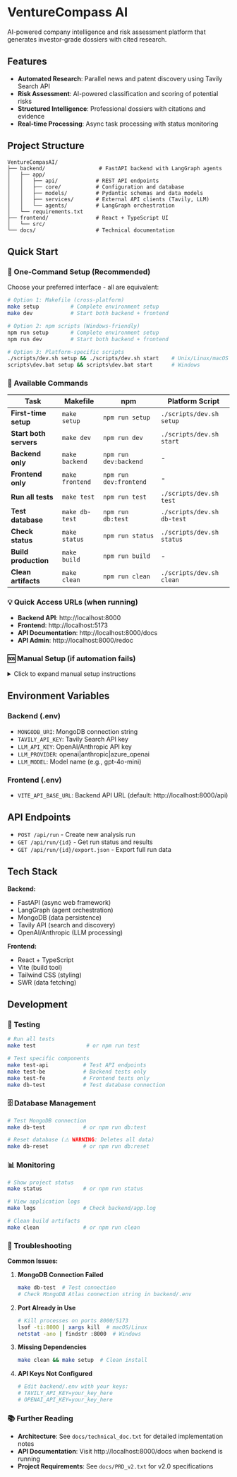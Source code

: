 # VentureCompass AI

AI-powered company intelligence and risk assessment platform that generates investor-grade dossiers with cited research.

## Features

- **Automated Research**: Parallel news and patent discovery using Tavily Search API
- **Risk Assessment**: AI-powered classification and scoring of potential risks
- **Structured Intelligence**: Professional dossiers with citations and evidence
- **Real-time Processing**: Async task processing with status monitoring

## Project Structure

```
VentureCompasAI/
├── backend/                 # FastAPI backend with LangGraph agents
│   ├── app/
│   │   ├── api/            # REST API endpoints
│   │   ├── core/           # Configuration and database
│   │   ├── models/         # Pydantic schemas and data models
│   │   ├── services/       # External API clients (Tavily, LLM)
│   │   └── agents/         # LangGraph orchestration
│   └── requirements.txt
├── frontend/               # React + TypeScript UI
│   └── src/
└── docs/                   # Technical documentation
```

## Quick Start

### 🚀 One-Command Setup (Recommended)

Choose your preferred interface - all are equivalent:

```bash
# Option 1: Makefile (cross-platform)
make setup          # Complete environment setup
make dev            # Start both backend + frontend

# Option 2: npm scripts (Windows-friendly)
npm run setup       # Complete environment setup  
npm run dev         # Start both backend + frontend

# Option 3: Platform-specific scripts
./scripts/dev.sh setup && ./scripts/dev.sh start    # Unix/Linux/macOS
scripts\dev.bat setup && scripts\dev.bat start      # Windows
```

### 🔧 Available Commands

| Task | Makefile | npm | Platform Script |
|------|----------|-----|----------------|
| **First-time setup** | `make setup` | `npm run setup` | `./scripts/dev.sh setup` |
| **Start both servers** | `make dev` | `npm run dev` | `./scripts/dev.sh start` |
| **Backend only** | `make backend` | `npm run dev:backend` | - |
| **Frontend only** | `make frontend` | `npm run dev:frontend` | - |
| **Run all tests** | `make test` | `npm run test` | `./scripts/dev.sh test` |
| **Test database** | `make db-test` | `npm run db:test` | `./scripts/dev.sh db-test` |
| **Check status** | `make status` | `npm run status` | `./scripts/dev.sh status` |
| **Build production** | `make build` | `npm run build` | - |
| **Clean artifacts** | `make clean` | `npm run clean` | `./scripts/dev.sh clean` |

### 💡 Quick Access URLs (when running)

- **Backend API**: http://localhost:8000
- **Frontend**: http://localhost:5173  
- **API Documentation**: http://localhost:8000/docs
- **API Admin**: http://localhost:8000/redoc

### 🆘 Manual Setup (if automation fails)

<details>
<summary>Click to expand manual setup instructions</summary>

#### Backend Setup

1. Navigate to backend directory:
   ```bash
   cd backend
   ```

2. Create virtual environment:
   ```bash
   python -m venv .venv
   source .venv/bin/activate  # On Windows: .venv\Scripts\activate
   ```

3. Install dependencies:
   ```bash
   pip install -r requirements.txt
   ```

4. Configure environment:
   ```bash
   cp .env.example .env
   # Edit .env with your API keys and database URI
   ```

5. Start the server:
   ```bash
   uvicorn app.main:app --reload --host 0.0.0.0 --port 8000
   ```

#### Frontend Setup

1. Navigate to frontend directory:
   ```bash
   cd frontend
   ```

2. Install dependencies:
   ```bash
   npm install
   ```

3. Configure environment:
   ```bash
   cp .env.example .env
   ```

4. Start development server:
   ```bash
   npm run dev
   ```

</details>

## Environment Variables

### Backend (.env)
- `MONGODB_URI`: MongoDB connection string
- `TAVILY_API_KEY`: Tavily Search API key
- `LLM_API_KEY`: OpenAI/Anthropic API key
- `LLM_PROVIDER`: openai|anthropic|azure_openai
- `LLM_MODEL`: Model name (e.g., gpt-4o-mini)

### Frontend (.env)
- `VITE_API_BASE_URL`: Backend API URL (default: http://localhost:8000/api)

## API Endpoints

- `POST /api/run` - Create new analysis run
- `GET /api/run/{id}` - Get run status and results
- `GET /api/run/{id}/export.json` - Export full run data

## Tech Stack

**Backend:**
- FastAPI (async web framework)
- LangGraph (agent orchestration)
- MongoDB (data persistence)
- Tavily API (search and discovery)
- OpenAI/Anthropic (LLM processing)

**Frontend:**
- React + TypeScript
- Vite (build tool)
- Tailwind CSS (styling)
- SWR (data fetching)

## Development

### 🧪 Testing

```bash
# Run all tests
make test                # or npm run test

# Test specific components
make test-api           # Test API endpoints
make test-be            # Backend tests only
make test-fe            # Frontend tests only  
make db-test            # Test database connection
```

### 🗄️ Database Management

```bash
# Test MongoDB connection
make db-test            # or npm run db:test

# Reset database (⚠️ WARNING: Deletes all data)
make db-reset           # or npm run db:reset
```

### 📊 Monitoring

```bash
# Show project status
make status             # or npm run status

# View application logs  
make logs               # Check backend/app.log

# Clean build artifacts
make clean              # or npm run clean
```

### 🔧 Troubleshooting

**Common Issues:**

1. **MongoDB Connection Failed**
   ```bash
   make db-test  # Test connection
   # Check MongoDB Atlas connection string in backend/.env
   ```

2. **Port Already in Use**
   ```bash
   # Kill processes on ports 8000/5173
   lsof -ti:8000 | xargs kill  # macOS/Linux
   netstat -ano | findstr :8000  # Windows
   ```

3. **Missing Dependencies**
   ```bash
   make clean && make setup  # Clean install
   ```

4. **API Keys Not Configured**
   ```bash
   # Edit backend/.env with your keys:
   # TAVILY_API_KEY=your_key_here
   # OPENAI_API_KEY=your_key_here
   ```

### 📚 Further Reading

- **Architecture**: See `docs/technical_doc.txt` for detailed implementation notes
- **API Documentation**: Visit http://localhost:8000/docs when backend is running
- **Project Requirements**: See `docs/PRD_v2.txt` for v2.0 specifications